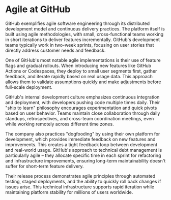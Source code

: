 # Agile at GitHub

GitHub exemplifies agile software engineering through its distributed development model and continuous delivery practices. The platform itself is built using agile methodologies, with small, cross-functional teams working in short iterations to deliver features incrementally. GitHub's development teams typically work in two-week sprints, focusing on user stories that directly address customer needs and feedback.

One of GitHub's most notable agile implementations is their use of feature flags and gradual rollouts. When introducing new features like GitHub Actions or Codespaces, they deploy to small user segments first, gather feedback, and iterate rapidly based on real usage data. This approach allows them to validate assumptions quickly and make adjustments before full-scale deployment.

GitHub's internal development culture emphasizes continuous integration and deployment, with developers pushing code multiple times daily. Their "ship to learn" philosophy encourages experimentation and quick pivots based on user behavior. Teams maintain close collaboration through daily standups, retrospectives, and cross-team coordination meetings, even while working remotely across different time zones.

The company also practices "dogfooding" by using their own platform for development, which provides immediate feedback on new features and improvements. This creates a tight feedback loop between development and real-world usage. GitHub's approach to technical debt management is particularly agile – they allocate specific time in each sprint for refactoring and infrastructure improvements, ensuring long-term maintainability doesn't suffer for short-term feature delivery.

Their release process demonstrates agile principles through automated testing, staged deployments, and the ability to quickly roll back changes if issues arise. This technical infrastructure supports rapid iteration while maintaining platform stability for millions of users worldwide.
